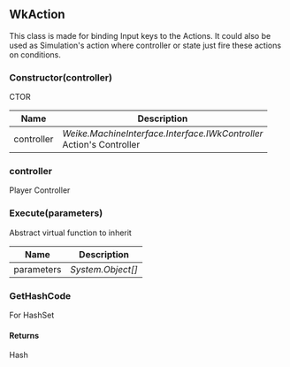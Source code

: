
## WkAction

This class is made for binding Input keys to the Actions. It could also be used as Simulation's action where controller or state just fire these actions on conditions.

### Constructor(controller)

CTOR

| Name | Description |
| ---- | ----------- |
| controller | *Weike.MachineInterface.Interface.IWkController*<br>Action's Controller |

### controller

Player Controller

### Execute(parameters)

Abstract virtual function to inherit

| Name | Description |
| ---- | ----------- |
| parameters | *System.Object[]*<br> |

### GetHashCode

For HashSet

#### Returns

Hash
